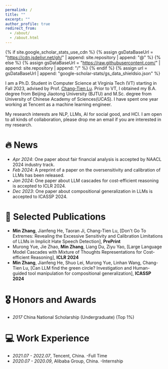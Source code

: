 ```yaml
---
permalink: /
title: ""
excerpt: ""
author_profile: true
redirect_from: 
  - /about/
  - /about.html
---
```


{% if site.google_scholar_stats_use_cdn %}
{% assign gsDataBaseUrl = "https://cdn.jsdelivr.net/gh/" | append: site.repository | append: "@" %}
{% else %}
{% assign gsDataBaseUrl = "https://raw.githubusercontent.com/" | append: site.repository | append: "/" %}
{% endif %}
{% assign url = gsDataBaseUrl | append: "google-scholar-stats/gs_data_shieldsio.json" %}

<span class='anchor' id='about-me'></span>
<p>
I am a Ph.D. Student in Computer Science at Virginia Tech (VT) starting in Fall 2023, advised by Prof. <a href="https://people.cs.vt.edu/ctlu/"> Chang-Tien Lu</a>. Prior to VT, I obtained my B.A. degree from Beijing Jiaotong University (BJTU) and M.Sc. degree from University of Chinese Academy of Sciences(UCAS). I have spent one year working at Tencent as a machine learning engineer.
</p>

My research interests are NLP, LLMs, AI for social good, and HCI. I am open to all kinds of collaboration, please drop me an email if you are interested in my research.

# 🔥 News
- *Apr 2024*: One paper about fair financial analysis is accepted by NAACL 2024 industry track.
- *Feb 2024*: A preprint of a paper on the oversensitivity and calibration of LLMs has been released.
- *Jan 2024*: One paper about LLM cascades for cost-efficient reasoning is accepted to ICLR 2024.
- *Dec 2023*: One paper about compositional generalization in LLMs is accepted to ICASSP 2024. 

# 📝 Selected Publications
- **Min Zhang**, Jianfeng He, Taoran Ji, Chang-Tien Lu, [Don't Go To Extremes: Revealing the Excessive Sensitivity and Calibration Limitations of LLMs in Implicit Hate Speech Detection], **PrePrint**
- Murong Yue, Jie Zhao, **Min Zhang**, Liang Du, Ziyu Yao, [Large Language Model Cascades with Mixture of Thoughts Representations for Cost-efficient Reasoning], **ICLR 2024**
- **Min Zhang**, Jianfeng He, Shuo Lei, Murong Yue, Linhan Wang, Chang-Tien Lu, [Can LLM find the green circle? Investigation and Human-guided tool manipulation for compositional generalization], **ICASSP 2024**

# 🎖 Honors and Awards
- *2017* China National Scholarship (Undergraduate) (Top 1%)

# 💻 Work Experience
- *2021.07 - 2022.07*, Tencent, China. -Full Time
- *2020.07 - 2020.09*, Alibaba Group, China. -Internship

